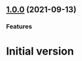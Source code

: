 ## [1.0.0](https://github.com/datashield/docker-armadillo-rserver-base/compare/@datashield/armadillo-rserver-dev-v2.0.0...@datashield/armadillo-rserver-dev-v2.0.1) (2021-09-13)

### Features

# Initial version
